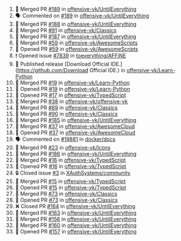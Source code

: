 <!--START_SECTION:activity-->
1. 🎉 Merged PR [#189](https://github.com/offensive-vk/UntilEverything/pull/189) in [offensive-vk/UntilEverything](https://github.com/offensive-vk/UntilEverything)
2. 🗣 Commented on [#189](https://github.com/offensive-vk/UntilEverything/issues/189) in [offensive-vk/UntilEverything](https://github.com/offensive-vk/UntilEverything)
3. 🎉 Merged PR [#188](https://github.com/offensive-vk/UntilEverything/pull/188) in [offensive-vk/UntilEverything](https://github.com/offensive-vk/UntilEverything)
4. 🎉 Merged PR [#91](https://github.com/offensive-vk/Classics/pull/91) in [offensive-vk/Classics](https://github.com/offensive-vk/Classics)
5. 🎉 Merged PR [#187](https://github.com/offensive-vk/UntilEverything/pull/187) in [offensive-vk/UntilEverything](https://github.com/offensive-vk/UntilEverything)
6. 🎉 Merged PR [#59](https://github.com/offensive-vk/AwesomeScripts/pull/59) in [offensive-vk/AwesomeScripts](https://github.com/offensive-vk/AwesomeScripts)
7. 💪 Opened PR [#59](https://github.com/offensive-vk/AwesomeScripts/pull/59) in [offensive-vk/AwesomeScripts](https://github.com/offensive-vk/AwesomeScripts)
8. ❗ Opened issue [#7839](https://github.com/toeverything/AFFiNE/issues/7839) in [toeverything/AFFiNE](https://github.com/toeverything/AFFiNE)
9. 🚀 Published release [Download Official IDE.](https://github.com/Download Official IDE.) in [offensive-vk/Learn-Python](https://github.com/offensive-vk/Learn-Python)
10. 🎉 Merged PR [#19](https://github.com/offensive-vk/Learn-Python/pull/19) in [offensive-vk/Learn-Python](https://github.com/offensive-vk/Learn-Python)
11. 💪 Opened PR [#19](https://github.com/offensive-vk/Learn-Python/pull/19) in [offensive-vk/Learn-Python](https://github.com/offensive-vk/Learn-Python)
12. 💪 Opened PR [#17](https://github.com/offensive-vk/TypedScript/pull/17) in [offensive-vk/TypedScript](https://github.com/offensive-vk/TypedScript)
13. 🎉 Merged PR [#38](https://github.com/offensive-vk/offensive-vk/pull/38) in [offensive-vk/offensive-vk](https://github.com/offensive-vk/offensive-vk)
14. 🎉 Merged PR [#89](https://github.com/offensive-vk/Classics/pull/89) in [offensive-vk/Classics](https://github.com/offensive-vk/Classics)
15. 🎉 Merged PR [#90](https://github.com/offensive-vk/Classics/pull/90) in [offensive-vk/Classics](https://github.com/offensive-vk/Classics)
16. 🎉 Merged PR [#185](https://github.com/offensive-vk/UntilEverything/pull/185) in [offensive-vk/UntilEverything](https://github.com/offensive-vk/UntilEverything)
17. 🎉 Merged PR [#37](https://github.com/offensive-vk/AwesomeCloud/pull/37) in [offensive-vk/AwesomeCloud](https://github.com/offensive-vk/AwesomeCloud)
18. 💪 Opened PR [#37](https://github.com/offensive-vk/AwesomeCloud/pull/37) in [offensive-vk/AwesomeCloud](https://github.com/offensive-vk/AwesomeCloud)
19. 🗣 Commented on [#19881](https://github.com/docker/docs/issues/19881) in [docker/docs](https://github.com/docker/docs)
20. 🎉 Merged PR [#23](https://github.com/offensive-vk/Icons/pull/23) in [offensive-vk/Icons](https://github.com/offensive-vk/Icons)
21. 🎉 Merged PR [#186](https://github.com/offensive-vk/UntilEverything/pull/186) in [offensive-vk/UntilEverything](https://github.com/offensive-vk/UntilEverything)
22. 🎉 Merged PR [#16](https://github.com/offensive-vk/TypedScript/pull/16) in [offensive-vk/TypedScript](https://github.com/offensive-vk/TypedScript)
23. 💪 Opened PR [#16](https://github.com/offensive-vk/TypedScript/pull/16) in [offensive-vk/TypedScript](https://github.com/offensive-vk/TypedScript)
24. 🔒 Closed issue [#3](https://github.com/XAuthSystems/community/issues/3) in [XAuthSystems/community](https://github.com/XAuthSystems/community)
25. 🎉 Merged PR [#15](https://github.com/offensive-vk/TypedScript/pull/15) in [offensive-vk/TypedScript](https://github.com/offensive-vk/TypedScript)
26. 💪 Opened PR [#15](https://github.com/offensive-vk/TypedScript/pull/15) in [offensive-vk/TypedScript](https://github.com/offensive-vk/TypedScript)
27. 🎉 Merged PR [#73](https://github.com/offensive-vk/Classics/pull/73) in [offensive-vk/Classics](https://github.com/offensive-vk/Classics)
28. 💪 Opened PR [#73](https://github.com/offensive-vk/Classics/pull/73) in [offensive-vk/Classics](https://github.com/offensive-vk/Classics)
29. ❌ Closed PR [#164](https://github.com/offensive-vk/UntilEverything/pull/164) in [offensive-vk/UntilEverything](https://github.com/offensive-vk/UntilEverything)
30. 🎉 Merged PR [#163](https://github.com/offensive-vk/UntilEverything/pull/163) in [offensive-vk/UntilEverything](https://github.com/offensive-vk/UntilEverything)
31. 🎉 Merged PR [#156](https://github.com/offensive-vk/UntilEverything/pull/156) in [offensive-vk/UntilEverything](https://github.com/offensive-vk/UntilEverything)
32. 🎉 Merged PR [#160](https://github.com/offensive-vk/UntilEverything/pull/160) in [offensive-vk/UntilEverything](https://github.com/offensive-vk/UntilEverything)
33. 💪 Opened PR [#157](https://github.com/offensive-vk/UntilEverything/pull/157) in [offensive-vk/UntilEverything](https://github.com/offensive-vk/UntilEverything)
<!--END_SECTION:activity-->
